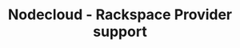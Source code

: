 ---
layout: gsoc
categories: gsoc2018
divid: nodecloud-rackspace-provider
title: Nodecloud - Rackspace Provider support
description: Rackspace Provider is another key provider which we are missing at the moment. Student has a bigger task to do here as Rackspace does not offer their own NodeJS SDK. What they offer is pkgcloud binding for Rackspace. Student will have to implement the NodeSDK using REST API and will have to use the developed SDK to support Rackspace provider for Nodecloud.
expectedresults: Support for VM, Container, DNS, Storage, CDN has to be implemented
githuburl: https://github.com/cloudlibz/nodecloud/
requiredknowledge: NodeJS, Rackspace, REST
possiblementors: Rumesh Eranga Hapuarachchi, Rajika
---